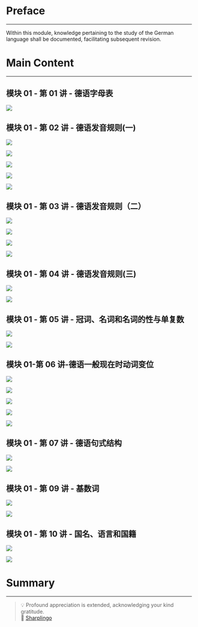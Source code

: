 # Preface

---

Within this module, knowledge pertaining to the study of the German language shall be documented, facilitating subsequent revision.

# Main Content

---

## 模块 01 - 第 01 讲 - 德语字母表

![](https://bu.dusays.com/2023/10/18/652fd4070dc7d.png)

## 模块 01 - 第 02 讲 - 德语发音规则(一)

![](https://bu.dusays.com/2023/10/18/652fd4081a757.png)

![](https://bu.dusays.com/2023/10/18/652fd4091e684.png)

![](https://bu.dusays.com/2023/10/18/652fd40a30eb9.png)

![](https://bu.dusays.com/2023/10/18/652fd40b407da.png)

![](https://bu.dusays.com/2023/10/18/652fd40c15e3e.png)

## 模块 01 - 第 03 讲 - 德语发音规则（二）

![](https://bu.dusays.com/2023/10/18/652fd40cf1ffe.png)

![](https://bu.dusays.com/2023/10/18/652fd40ded160.png)

![](https://bu.dusays.com/2023/10/18/652fd40eee827.png)

![](https://bu.dusays.com/2023/10/18/652fd40fdb582.png)

## 模块 01 - 第 04 讲 - 德语发音规则(三)

![](https://bu.dusays.com/2023/10/18/652fd410dd3cd.png)

![](https://bu.dusays.com/2023/10/18/652fd411d7d08.png)

## 模块 01 - 第 05 讲 - 冠词、名词和名词的性与单复数

![](https://bu.dusays.com/2023/10/18/652fd413041bb.png)

![](https://bu.dusays.com/2023/10/18/652fd413f338c.png)

## 模块 01-第 06 讲-德语一般现在时动词变位

![](https://bu.dusays.com/2023/10/18/652fd4155d1ac.png)

![](https://bu.dusays.com/2023/10/18/652fd41661b6c.png)

![](https://bu.dusays.com/2023/10/18/652fd41762f98.png)

![](https://bu.dusays.com/2023/10/18/652fd4185f979.png)

![](https://bu.dusays.com/2023/10/18/652fd41943066.png)

## 模块 01 - 第 07 讲 - 德语句式结构

![](https://bu.dusays.com/2023/10/18/652fd41a486f0.png)

![](https://bu.dusays.com/2023/10/18/652fd41b573e2.png)

## 模块 01 - 第 09 讲 - 基数词

![](https://bu.dusays.com/2023/10/18/652fd41c525b6.png)

![](https://bu.dusays.com/2023/10/18/652fd41d5ad2d.png)

## 模块 01 - 第 10 讲 - 国名、语言和国籍

![](https://bu.dusays.com/2023/10/18/652fd41e7bf72.png)

![](https://bu.dusays.com/2023/10/18/652fd41f7cdc6.png)

# Summary

---

> 💡 Profound appreciation is extended, acknowledging your kind gratitude.  
> 🌺 [Sharplingo](https://sharplingo.cn/)
